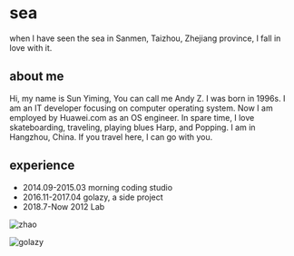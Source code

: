 # sea
when I have seen the sea in Sanmen, Taizhou, Zhejiang province, I fall in love with it.

## about me
Hi, my name is Sun Yiming, You can call me Andy Z. I was born in 1996s. I am an IT developer focusing on computer operating system. Now I am employed by Huawei.com as an OS engineer. In spare time, I love skateboarding, traveling, playing blues Harp, and Popping. I am in Hangzhou, China. If you travel here, I can go with you.

## experience
- 2014.09-2015.03 morning coding studio
- 2016.11-2017.04 golazy, a side project
- 2018.7-Now 2012 Lab

![zhao](https://github.com/Guguant/letter/blob/master/team/ZhaoStudio.png)

![golazy](https://github.com/Guguant/letter/blob/master/team/golazy.bmp)
